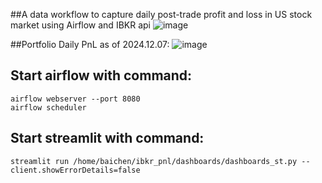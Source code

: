 ##A data workflow to capture daily post-trade profit and loss in US stock market using Airflow and IBKR api
![image](https://github.com/user-attachments/assets/bd9fd484-e51b-40c6-9569-56b384e7a95f)






##Portfolio Daily PnL as of 2024.12.07:
![image](https://github.com/user-attachments/assets/c4cd778c-b591-47e9-89cc-53da27570229)


## Start airflow with command:
```
airflow webserver --port 8080
airflow scheduler
```



## Start streamlit with command:
```
streamlit run /home/baichen/ibkr_pnl/dashboards/dashboards_st.py --client.showErrorDetails=false
```






























